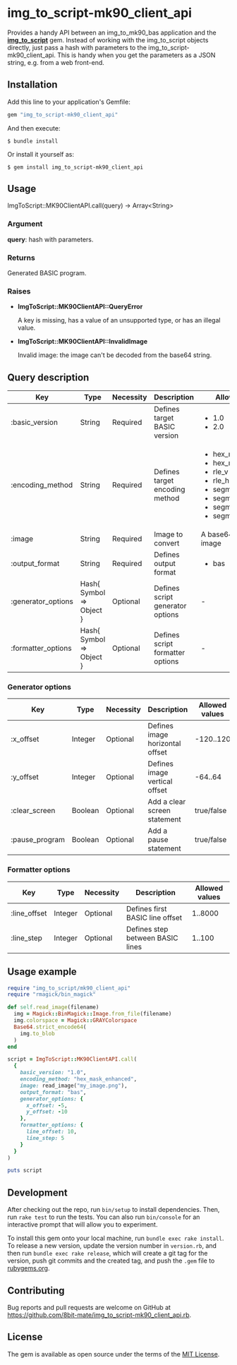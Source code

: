 # img_to_script-mk90_client_api

Provides a handy API between an img_to_mk90_bas application and the **[img_to_script](https://github.com/8bit-mate/img_to_script.rb)** gem. Instead of working with the img_to_script objects directly, just pass a hash with parameters to the img_to_script-mk90_client_api. This is handy when you get the parameters as a JSON string, e.g. from a web front-end.

## Installation

Add this line to your application's Gemfile:

```ruby
gem "img_to_script-mk90_client_api"
```

And then execute:

    $ bundle install

Or install it yourself as:

    $ gem install img_to_script-mk90_client_api

## Usage

ImgToScript::MK90ClientAPI.call(query) -> Array\<String\>

### Argument

**query**: hash with parameters.

### Returns

Generated BASIC program.

### Raises

- **ImgToScript::MK90ClientAPI::QueryError**

  A key is missing, has a value of an unsupported type, or has an illegal value.

- **ImgToScript::MK90ClientAPI::InvalidImage**

  Invalid image: the image can't be decoded from the base64 string.
  
## Query description

| Key           | Type          | Necessity | Description   | Allowed values
| ------------- | ------------- | --------- | ------------- | ---------------
| :basic_version | String | Required | Defines target BASIC version | <ul><li>1.0</li><li>2.0</li></ul>
| :encoding_method | String | Required | Defines target encoding method | <ul><li>hex_mask_enhanced</li><li>hex_mask_default</li><li>rle_v</li><li>rle_h</li><li>segmental_direct_v</li><li>segmental_direct_h</li><li>segmental_data_v</li><li>segmental_data_h</li></ul>
| :image | String | Required | Image to convert | A base64-encoded image
| :output_format | String |  Required | Defines output format | <ul><li>bas</li></ul>
| :generator_options | Hash{ Symbol => Object } |  Optional | Defines script generator options | -
| :formatter_options | Hash{ Symbol => Object } |  Optional | Defines script formatter options | -

### Generator options

| Key           | Type          | Necessity | Description   | Allowed values
| ------------- | ------------- | --------- | ------------- | ---------------
| :x_offset | Integer | Optional | Defines image horizontal offset | -120..120
| :y_offset | Integer | Optional | Defines image vertical offset | -64..64
| :clear_screen | Boolean | Optional | Add a clear screen statement | true/false
| :pause_program | Boolean |  Optional | Add a pause statement | true/false

### Formatter options

| Key           | Type          | Necessity | Description   | Allowed values
| ------------- | ------------- | --------- | ------------- | ---------------
| :line_offset | Integer | Optional | Defines first BASIC line offset | 1..8000
| :line_step | Integer | Optional | Defines step between BASIC lines | 1..100

## Usage example

```ruby
require "img_to_script/mk90_client_api"
require "rmagick/bin_magick"

def self.read_image(filename)
  img = Magick::BinMagick::Image.from_file(filename)
  img.colorspace = Magick::GRAYColorspace
  Base64.strict_encode64(
    img.to_blob
  )
end

script = ImgToScript::MK90ClientAPI.call(
  {
    basic_version: "1.0",
    encoding_method: "hex_mask_enhanced",
    image: read_image("my_image.png"),
    output_format: "bas",
    generator_options: {
      x_offset: -5,
      y_offset: -10
    },
    formatter_options: {
      line_offset: 10,
      line_step: 5
    }
  }
)

puts script
```

## Development

After checking out the repo, run `bin/setup` to install dependencies. Then, run `rake test` to run the tests. You can also run `bin/console` for an interactive prompt that will allow you to experiment.

To install this gem onto your local machine, run `bundle exec rake install`. To release a new version, update the version number in `version.rb`, and then run `bundle exec rake release`, which will create a git tag for the version, push git commits and the created tag, and push the `.gem` file to [rubygems.org](https://rubygems.org).

## Contributing

Bug reports and pull requests are welcome on GitHub at https://github.com/8bit-mate/img_to_script-mk90_client_api.rb.

## License

The gem is available as open source under the terms of the [MIT License](https://opensource.org/licenses/MIT).
